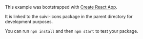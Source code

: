 This example was bootstrapped with [Create React App](https://github.com/facebook/create-react-app).

It is linked to the suivi-icons package in the parent directory for development purposes.

You can run `npm install` and then `npm start` to test your package.
